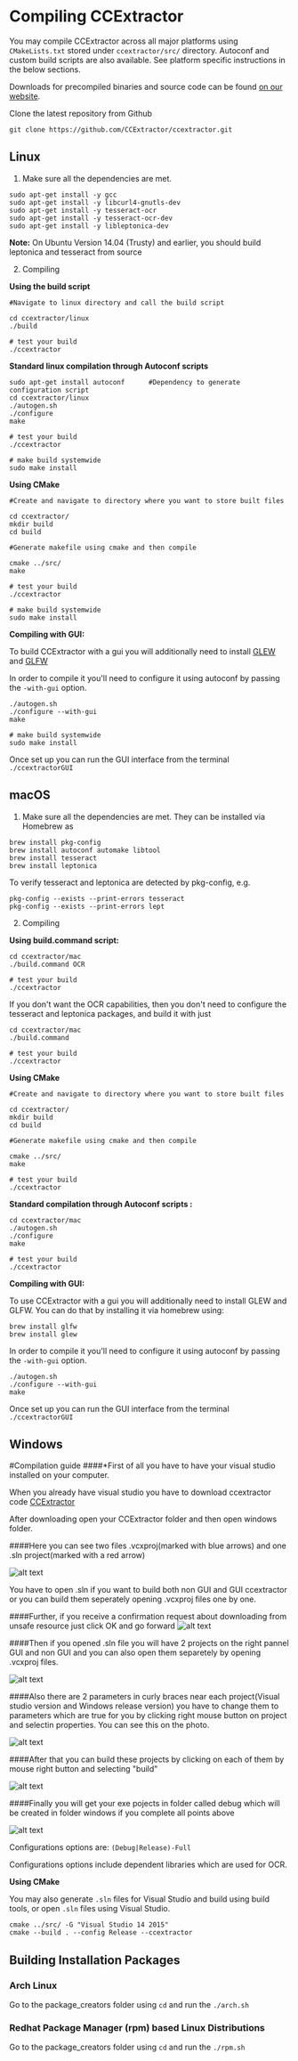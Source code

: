 # Compiling CCExtractor

You may compile CCExtractor across all major platforms using `CMakeLists.txt` stored under `ccextractor/src/` directory. Autoconf and custom build scripts are also available. See platform specific instructions in the below sections.

Downloads for precompiled binaries and source code can be found [on our website](https://www.ccextractor.org?id=public:general:downloads).

Clone the latest repository from Github

```
git clone https://github.com/CCExtractor/ccextractor.git
```

## Linux

1. Make sure all the dependencies are met.

```
sudo apt-get install -y gcc
sudo apt-get install -y libcurl4-gnutls-dev
sudo apt-get install -y tesseract-ocr
sudo apt-get install -y tesseract-ocr-dev
sudo apt-get install -y libleptonica-dev
```

**Note:** On Ubuntu Version 14.04 (Trusty) and earlier, you should build leptonica and tesseract from source

2. Compiling


**Using the build script**


```
#Navigate to linux directory and call the build script

cd ccextractor/linux
./build

# test your build
./ccextractor
```

**Standard linux compilation through Autoconf scripts**

```
sudo apt-get install autoconf      #Dependency to generate configuration script
cd ccextractor/linux
./autogen.sh
./configure
make

# test your build
./ccextractor

# make build systemwide
sudo make install
```

**Using CMake**

```
#Create and navigate to directory where you want to store built files

cd ccextractor/
mkdir build
cd build

#Generate makefile using cmake and then compile

cmake ../src/
make

# test your build
./ccextractor

# make build systemwide
sudo make install
```


**Compiling with GUI:**

To build CCExtractor with a gui you will additionally need to install [GLEW](http://glew.sourceforge.net/build.html) and [GLFW](http://www.glfw.org/docs/latest/compile.html)

In order to compile it you'll need to configure it using autoconf by passing the `-with-gui` option.

```
./autogen.sh
./configure --with-gui
make

# make build systemwide
sudo make install
```

Once set up you can run the GUI interface from the terminal `./ccextractorGUI`

## macOS

1. Make sure all the dependencies are met. They can be installed via Homebrew as

```
brew install pkg-config
brew install autoconf automake libtool
brew install tesseract
brew install leptonica
```

To verify tesseract and leptonica are detected by pkg-config, e.g.

````
pkg-config --exists --print-errors tesseract
pkg-config --exists --print-errors lept
````

2. Compiling

**Using build.command script:**

```
cd ccextractor/mac
./build.command OCR

# test your build
./ccextractor
```

If you don't want the OCR capabilities, then you don't need to configure the tesseract and leptonica packages, and build it with just

```
cd ccextractor/mac
./build.command

# test your build
./ccextractor
```

**Using CMake**

```
#Create and navigate to directory where you want to store built files

cd ccextractor/
mkdir build
cd build

#Generate makefile using cmake and then compile

cmake ../src/
make

# test your build
./ccextractor
```

**Standard compilation through Autoconf scripts :**

```
cd ccextractor/mac
./autogen.sh
./configure
make

# test your build
./ccextractor
```

**Compiling with GUI:**

To use CCExtractor with a gui you will additionally need to install GLEW and GLFW. You can do that by installing it via homebrew using:

```
brew install glfw
brew install glew
```

In order to compile it you'll need to configure it using autoconf by passing the `-with-gui` option.

```
./autogen.sh
./configure --with-gui
make
```

Once set up you can run the GUI interface from the terminal `./ccextractorGUI`

## Windows

#Compilation guide
####*First of all you have to have your visual studio installed on your computer.

When you already have visual studio you have to download ccextractor code  [CCExtractor](https://github.com/CCExtractor/ccextractor/)
  
After downloading open your CCExtractor folder and then open windows folder.

####Here you can see two files .vcxproj(marked with blue arrows) and one .sln project(marked with a red arrow)

![alt text](img/projectFiles.png)

You have to open .sln if you want to build both non GUI and GUI ccextractor or you can build them seperately opening .vcxproj files one by one.


####Further, if you receive a confirmation request about downloading from unsafe resource just click OK and go forward</h4>
![alt text](img/Warning.png)

####Then if you opened .sln file you will have 2 projects on the right pannel GUI and non GUI and you can also open them separetely by opening .vcxproj files.</h4>

![alt text](img/projectSection.png)

####Also there are 2 parameters in curly braces near each project(Visual studio version and Windows release version) you have to change them to parameters which are true for you by clicking right mouse button on project and selectin properties. You can see this on the photo.

![alt text](img/Properties.png)

####After that you can build these projects by clicking on each of them by mouse right button and selecting "build"</h4>

![alt text](img/Building.png)

####Finally you will get your exe pojects in folder called debug which will be created in folder windows if you complete all points above

![alt text](img/Binaries.png)

Configurations options are: `(Debug|Release)-Full`

Configurations options include dependent libraries which are used for OCR.

**Using CMake**

You may also generate `.sln` files for Visual Studio and build using build tools, or open `.sln` files using Visual Studio.

```
cmake ../src/ -G "Visual Studio 14 2015"
cmake --build . --config Release --ccextractor
```

## Building Installation Packages

### Arch Linux

Go to the package_creators folder using `cd` and run the `./arch.sh`

### Redhat Package Manager (rpm) based Linux Distributions

Go to the package_creators folder using `cd` and run the `./rpm.sh`

